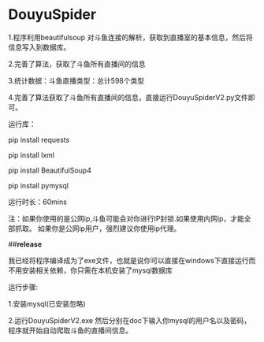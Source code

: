 # DouyuSpider
1.程序利用beautifulsoup 对斗鱼连接的解析，获取到直播室的基本信息，然后将信息写入到数据库。

2.完善了算法，获取了斗鱼所有直播间的信息

3.统计数据：斗鱼直播类型：总计598个类型

4.完善了算法获取了斗鱼所有直播间的信息，直接运行DouyuSpiderV2.py文件即可。





运行库：

pip install requests

pip install lxml

pip install BeautifulSoup4

pip install pymysql


运行时长：60mins

注：如果你使用的是公网ip,斗鱼可能会对你进行IP封锁.如果使用内网ip，才能全部抓取。
如果你是公网ip用户，强烈建议你使用ip代理。

##**release**

我已经将程序编译成为了exe文件，也就是说你可以直接在windows下直接运行而不用安装相关依赖，你只需在本机安装了mysql数据库

运行步骤:

1.安装mysql(已安装忽略)

2.运行DouyuSpiderV2.exe  然后分别在doc下输入你mysql的用户名以及密码，程序就开始自动爬取斗鱼的直播间信息。
